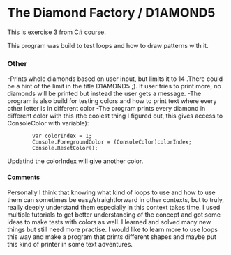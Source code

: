 # The Diamond Factory / D1AMOND5

This is exercise 3 from C# course.


This program was build to test loops and how to draw patterns with it.  



### Other

-Prints whole diamonds based on user input, but limits it to 14 .There could be a hint of the limit in the title D1AMOND5 ;).
If user tries to print more, no diamonds will be printed but instead the user gets a message.
-The program is also build for testing colors and how to print text where every other letter is in different color
-The program prints every diamond in different color with this (the coolest thing I figured out, this gives access to ConsoleColor with variable):

            var colorIndex = 1;
            Console.ForegroundColor = (ConsoleColor)colorIndex;
            Console.ResetColor();

Updatind the colorIndex will give another color. 


#### Comments

Personally I think that knowing what kind of loops to use and how to use them can sometimes be easy/straightforward in other 
contexts, but to truly, really deeply understand them especially in this context takes time.
I used multiple tutorials to get better understanding of the concept and got some ideas to make tests with
colors as well. I learned and solved many new things but still need more practise.
I would like to learn more to use loops this way and make a program that prints different shapes 
and maybe put this kind of printer in some text adventures.

